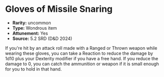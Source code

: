 
# Gloves of Missile Snaring

* **Rarity:** uncommon
* **Type:** Wondrous item
* **Attunement:** Yes
* **Source:** 5.2 SRD (D&D 2024)


If you're hit by an attack roll made with a Ranged or Thrown weapon while wearing these gloves, you can take a Reaction to reduce the damage by 1d10 plus your Dexterity modifier if you have a free hand. If you reduce the damage to 0, you can catch the ammunition or weapon if it is small enough for you to hold in that hand.
